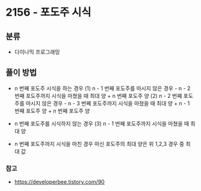 # 2156 - 포도주 시식

## 분류
- 다이나믹 프로그래밍

## 풀이 방법
- n 번째 포도주 시식을 하는 경우
	(1) n - 1 번째 포도주를 마시지 않은 경우
		- n - 2 번째 포도주까지 시식을 마쳤을 때 최대 양 + n 번째 포도주 양
	(2) n - 2 번째 포도주를 마시지 않은 경우
		- n - 3 번쩨 포도주까지 시식을 마쳤을 때 최대 양 + n - 1 번째 포도주 양 + n 번째 포도주 양

- n 번째 포도주를 시식하지 않는 경우
	(3) n - 1 번째 포도주까지 시식을 마쳤을 때 최대 양

- n 번째 포도주까지 시식을 마친 경우 마신 포도주의 최대 양은 위 1,2,3 경우 중 최대 값 

### 참고
- https://developerbee.tistory.com/90
